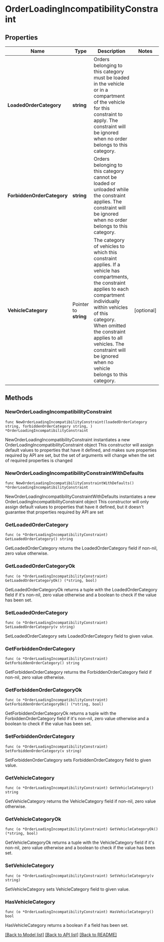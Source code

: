# OrderLoadingIncompatibilityConstraint

## Properties

Name | Type | Description | Notes
------------ | ------------- | ------------- | -------------
**LoadedOrderCategory** | **string** | Orders belonging to this category must be loaded in the vehicle or in a compartment of the vehicle for this constraint to apply. The constraint will be ignored when no order belongs to this category. | 
**ForbiddenOrderCategory** | **string** | Orders belonging to this category cannot be loaded or unloaded while the constraint applies. The constraint will be ignored when no order belongs to this category. | 
**VehicleCategory** | Pointer to **string** | The category of vehicles to which this constraint applies. If a vehicle has compartments, the constraint applies to each compartment individually within vehicles of this category. When omitted the constraint applies to all vehicles. The constraint will be ignored when no vehicle belongs to this category. | [optional] 

## Methods

### NewOrderLoadingIncompatibilityConstraint

`func NewOrderLoadingIncompatibilityConstraint(loadedOrderCategory string, forbiddenOrderCategory string, ) *OrderLoadingIncompatibilityConstraint`

NewOrderLoadingIncompatibilityConstraint instantiates a new OrderLoadingIncompatibilityConstraint object
This constructor will assign default values to properties that have it defined,
and makes sure properties required by API are set, but the set of arguments
will change when the set of required properties is changed

### NewOrderLoadingIncompatibilityConstraintWithDefaults

`func NewOrderLoadingIncompatibilityConstraintWithDefaults() *OrderLoadingIncompatibilityConstraint`

NewOrderLoadingIncompatibilityConstraintWithDefaults instantiates a new OrderLoadingIncompatibilityConstraint object
This constructor will only assign default values to properties that have it defined,
but it doesn't guarantee that properties required by API are set

### GetLoadedOrderCategory

`func (o *OrderLoadingIncompatibilityConstraint) GetLoadedOrderCategory() string`

GetLoadedOrderCategory returns the LoadedOrderCategory field if non-nil, zero value otherwise.

### GetLoadedOrderCategoryOk

`func (o *OrderLoadingIncompatibilityConstraint) GetLoadedOrderCategoryOk() (*string, bool)`

GetLoadedOrderCategoryOk returns a tuple with the LoadedOrderCategory field if it's non-nil, zero value otherwise
and a boolean to check if the value has been set.

### SetLoadedOrderCategory

`func (o *OrderLoadingIncompatibilityConstraint) SetLoadedOrderCategory(v string)`

SetLoadedOrderCategory sets LoadedOrderCategory field to given value.


### GetForbiddenOrderCategory

`func (o *OrderLoadingIncompatibilityConstraint) GetForbiddenOrderCategory() string`

GetForbiddenOrderCategory returns the ForbiddenOrderCategory field if non-nil, zero value otherwise.

### GetForbiddenOrderCategoryOk

`func (o *OrderLoadingIncompatibilityConstraint) GetForbiddenOrderCategoryOk() (*string, bool)`

GetForbiddenOrderCategoryOk returns a tuple with the ForbiddenOrderCategory field if it's non-nil, zero value otherwise
and a boolean to check if the value has been set.

### SetForbiddenOrderCategory

`func (o *OrderLoadingIncompatibilityConstraint) SetForbiddenOrderCategory(v string)`

SetForbiddenOrderCategory sets ForbiddenOrderCategory field to given value.


### GetVehicleCategory

`func (o *OrderLoadingIncompatibilityConstraint) GetVehicleCategory() string`

GetVehicleCategory returns the VehicleCategory field if non-nil, zero value otherwise.

### GetVehicleCategoryOk

`func (o *OrderLoadingIncompatibilityConstraint) GetVehicleCategoryOk() (*string, bool)`

GetVehicleCategoryOk returns a tuple with the VehicleCategory field if it's non-nil, zero value otherwise
and a boolean to check if the value has been set.

### SetVehicleCategory

`func (o *OrderLoadingIncompatibilityConstraint) SetVehicleCategory(v string)`

SetVehicleCategory sets VehicleCategory field to given value.

### HasVehicleCategory

`func (o *OrderLoadingIncompatibilityConstraint) HasVehicleCategory() bool`

HasVehicleCategory returns a boolean if a field has been set.


[[Back to Model list]](../README.md#documentation-for-models) [[Back to API list]](../README.md#documentation-for-api-endpoints) [[Back to README]](../README.md)


